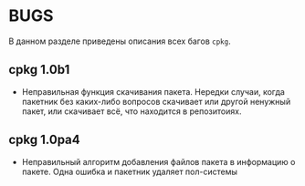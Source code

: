 # BUGS

В данном разделе приведены описания всех багов `cpkg`.

## cpkg 1.0b1
* Неправильная функция скачивания пакета. Нередки случаи, когда пакетник без каких-либо вопросов скачивает или другой ненужный пакет, или скачивает всё, что находится в репозитоиях.

## cpkg 1.0pa4
* Неправильный алгоритм добавления файлов пакета в информацию о пакете. Одна ошибка и пакетник удаляет пол-системы

